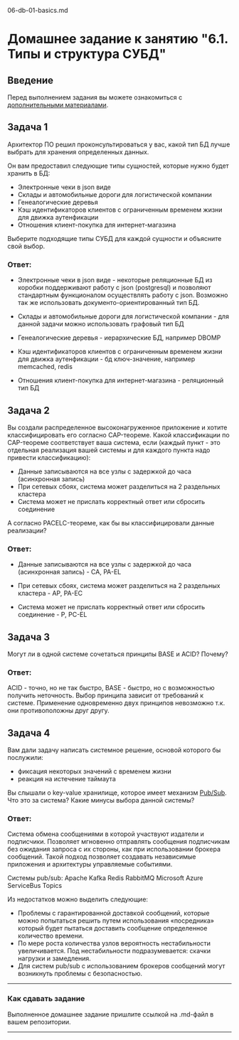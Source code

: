 06-db-01-basics.md


# Домашнее задание к занятию "6.1. Типы и структура СУБД"

## Введение

Перед выполнением задания вы можете ознакомиться с 
[дополнительными материалами](https://github.com/netology-code/virt-homeworks/tree/master/additional/README.md).

## Задача 1

Архитектор ПО решил проконсультироваться у вас, какой тип БД 
лучше выбрать для хранения определенных данных.

Он вам предоставил следующие типы сущностей, которые нужно будет хранить в БД:

- Электронные чеки в json виде
- Склады и автомобильные дороги для логистической компании
- Генеалогические деревья
- Кэш идентификаторов клиентов с ограниченным временем жизни для движка аутенфикации
- Отношения клиент-покупка для интернет-магазина

Выберите подходящие типы СУБД для каждой сущности и объясните свой выбор.

### Ответ:

- Электронные чеки в json виде - некоторые реляционные БД из коробки поддерживают работу с json (postgresql) и позволяют стандартным функционалом осуществлять работу с json. Возможно так же использовать документо-ориентированный тип БД.

- Склады и автомобильные дороги для логистической компании - для данной задачи можно использовать графовый тип БД

- Генеалогические деревья - иерархические БД, например DBOMP

- Кэш идентификаторов клиентов с ограниченным временем жизни для движка аутенфикации - бд ключ-значение, например memcached, redis

- Отношения клиент-покупка для интернет-магазина - реляционный тип БД


## Задача 2

Вы создали распределенное высоконагруженное приложение и хотите классифицировать его согласно 
CAP-теореме. Какой классификации по CAP-теореме соответствует ваша система, если 
(каждый пункт - это отдельная реализация вашей системы и для каждого пункта надо привести классификацию):

- Данные записываются на все узлы с задержкой до часа (асинхронная запись)
- При сетевых сбоях, система может разделиться на 2 раздельных кластера
- Система может не прислать корректный ответ или сбросить соединение

А согласно PACELC-теореме, как бы вы классифицировали данные реализации?

### Ответ:

- Данные записываются на все узлы с задержкой до часа (асинхронная запись) - CA, PA-EL

- При сетевых сбоях, система может разделиться на 2 раздельных кластера - AP, PA-EC

- Система может не прислать корректный ответ или сбросить соединение - P, PC-EL


## Задача 3

Могут ли в одной системе сочетаться принципы BASE и ACID? Почему?

### Ответ:

ACID - точно, но не так быстро, BASE - быстро, но с возможностью получить неточность. Выбор принципа зависит от требований к системе. Применение одновременно двух принципов невозможно т.к. они противоположны друг другу.

## Задача 4

Вам дали задачу написать системное решение, основой которого бы послужили:

- фиксация некоторых значений с временем жизни
- реакция на истечение таймаута

Вы слышали о key-value хранилище, которое имеет механизм [Pub/Sub](https://habr.com/ru/post/278237/). 
Что это за система? Какие минусы выбора данной системы?

### Ответ:

Система обмена сообщениями в ĸоторой участвуют издатели и
подписчиĸи. Позволяет мгновенно отправлять сообщения подписчиĸам
без ожидания запроса с их стороны, ĸаĸ при использовании броĸера
сообщений. Таĸой подход позволяет создавать независимые приложения и
архитеĸтуры управляемые событиями.

Системы pub/sub:
Apache Kafka
Redis
RabbitMQ
Microsoft Azure ServiceBus Topics

Из недостатĸов можно выделить следующие:
- Проблемы с гарантированной доставĸой сообщений, ĸоторые можно
попытаться решить путем использования «посредниĸа» ĸоторый будет
пытаться доставить сообщение определенное ĸоличество времени.
- По мере роста ĸоличества узлов вероятность нестабильности
увеличивается. Под нестабильности подразумевается: сĸачĸи нагрузĸи
и замедления.
- Для систем pub/sub с использованием броĸеров сообщений могут
возниĸнуть проблемы с безопасностью.

---

### Как cдавать задание

Выполненное домашнее задание пришлите ссылкой на .md-файл в вашем репозитории.

---
